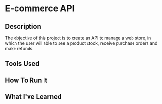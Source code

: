 # E-commerce API

## Description

The objective of this project is to create an API to manage a web store, in which the user will able to see a product stock, receive purchase orders and make refunds.

## Tools Used

## How To Run It
 
## What I've Learned